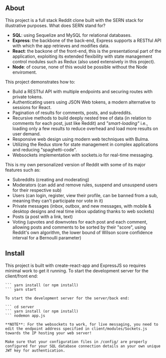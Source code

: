 ## About

This project is a full stack Reddit clone built with the SERN stack for illustrative purposes. What does SERN stand for?

* **SQL**: using Sequelize and MySQL for relational databases.
* **Express**: the backbone of the back-end, Express supports a RESTful API with which the app retrieves and modifies data.
* **React**: the backone of the front-end, this is the presentational part of the application, exploiting its extended flexibility with state management control modules such as Redux (also used extensively in this project).
* **Node**: of course, none of this would be possible without the Node enviroment.

This project demonstrates how to:

* Build a RESTful API with multiple endpoints and securing routes with private tokens.
* Authenticating users using JSON Web tokens, a modern alternative to sessions for React.
* Pagination of results for comments, posts, and subreddits.
* Recursive methods to build deeply nested tree of data (in relation to comments for each post, just like Reddit) and *"smart-loading"* i.e., loading only a few results to reduce overhead and load more results on user demand.
* Responsive web design using modern web techniques with Bulma.
* Utilizing the Redux store for state management in complex applications and reducing "spaghetti-code".
* Websockets implementation with sockets.io for real-time messaging.

This is my own personalized version of Reddit with some of its major features such as:

* Subreddits (creating and moderating)
* Moderators (can add and remove rules, suspend and unsuspend users for their respective sub)
* Users (can login, register, view their profile, can be banned from a sub, meaning they can't participate nor vote in it)
* Private messages (inbox, outbox, and new messages, with mobile & desktop designs and real time inbox updating thanks to web sockets)
* Posts (a post with a link, text)
* Voting (upvotes and downvotes for each post and each comment, allowing posts and comments to be sorted by their "score", using Reddit's own algorithm, the lower bound of Wilson score confidence interval for a Bernoulli parameter)

## Install

This project is built with create-react-app and ExpressJS so requires minimal work to get it running. To start the development server for the client/front end:

``` cd client
``` yarn install (or npm install)
``` yarn start

To start the development server for the server/back end:

``` cd server
``` yarn install (or npm install)
``` nodemon app.js

**NOTE**: For the websockets to work, for live messaging, you need to edit the endpoint address specified in client/modules/Sockets.js towards the IP hosting your web server!

Make sure that your configuration files in /config/ are properly configured for your SQL database connection details an your own unique JWT key for authentication.